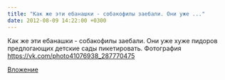```yaml
---
title: "Как же эти ебанашки - собакофилы заебали. Они уже ..."
date: 2012-08-09 14:22:00 +0300
---
```


Как же эти ебанашки - собакофилы заебали. Они уже хуже пидоров предлогающих детские сады пикетировать.
Фотография
https://vk.com/photo41076938_287770475

[Вложение](https://vk.com/photo41076938_287770475)
